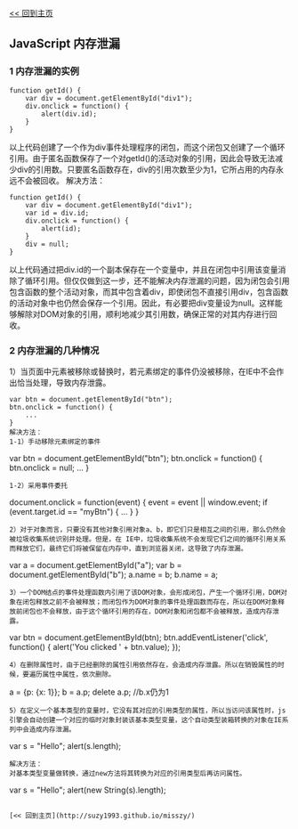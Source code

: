 [<< 回到主页](http://suzy1993.github.io/misszy/)

## JavaScript 内存泄漏

### 1 内存泄漏的实例
```
function getId() {
    var div = document.getElementById("div1");
    div.onclick = function() {
        alert(div.id);
    }
}
```
以上代码创建了一个作为div事件处理程序的闭包，而这个闭包又创建了一个循环引用。由于匿名函数保存了一个对getId()的活动对象的引用，因此会导致无法减少div的引用数。只要匿名函数存在，div的引用次数至少为1，它所占用的内存永远不会被回收。
解决方法：
```
function getId() {
    var div = document.getElementById("div1");
    var id = div.id;
    div.onclick = function() {
        alert(id);
    }
    div = null;
}
```
以上代码通过把div.id的一个副本保存在一个变量中，并且在闭包中引用该变量消除了循环引用。但仅仅做到这一步，还不能解决内存泄漏的问题，因为闭包会引用包含函数的整个活动对象，而其中包含着div，即使闭包不直接引用div，包含函数的活动对象中也仍然会保存一个引用。因此，有必要把div变量设为null。这样能够解除对DOM对象的引用，顺利地减少其引用数，确保正常的对其内存进行回收。

### 2 内存泄漏的几种情况
1）当页面中元素被移除或替换时，若元素绑定的事件仍没被移除，在IE中不会作出恰当处理，导致内存泄露。
```
var btn = document.getElementById("btn");
btn.onclick = function() {
    ...
}
解决方法：
1-1）手动移除元素绑定的事件
```
var btn = document.getElementById("btn");
btn.onclick = function() {
    btn.onclick = null;
    ...
}
```
1-2）采用事件委托
```
document.onclick = function(event) {
    event = event || window.event;
    if (event.target.id == "myBtn") {
        ...
    }
}
```
2）对于对象而言，只要没有其他对象引用对象a、b，即它们只是相互之间的引用，那么仍然会被垃圾收集系统识别并处理。但是，在 IE中，垃圾收集系统不会发现它们之间的循环引用关系而释放它们，最终它们将被保留在内存中，直到浏览器关闭，这导致了内存泄漏。
```
var a = document.getElementById("a");
var b = document.getElementById("b");
a.name = b;
b.name = a;
```
3）一个DOM结点的事件处理函数内引用了该DOM对象，会形成闭包，产生一个循环引用，DOM对象在闭包释放之前不会被释放；而闭包作为DOM对象的事件处理函数而存在，所以在DOM对象释放前闭包也不会释放，由于这个循环引用的存在，DOM对象和闭包都不会被释放，造成内存泄露。
```
var btn = document.getElementById(btn);
btn.addEventListener('click', function() {
    alert('You clicked ' + btn.value);
});
```
4）在删除属性时，由于已经删除的属性引用依然存在，会造成内存泄露。所以在销毁属性的时候，要遍历属性中属性，依次删除。
```
a = {p: {x: 1}};
b = a.p;
delete a.p; //b.x仍为1
```
5）在定义一个基本类型的变量时，它没有其对应的引用类型的属性，所以当访问该属性时，js引擎会自动创建一个对应的临时对象封装该基本类型变量，这个自动类型装箱转换的对象在IE系列中会造成内存泄漏。
```
var s = "Hello";
alert(s.length);
```
解决方法：
对基本类型变量做转换，通过new方法将其转换为对应的引用类型后再访问属性。
```
var s = "Hello";
alert(new String(s).length);
```

[<< 回到主页](http://suzy1993.github.io/misszy/)
